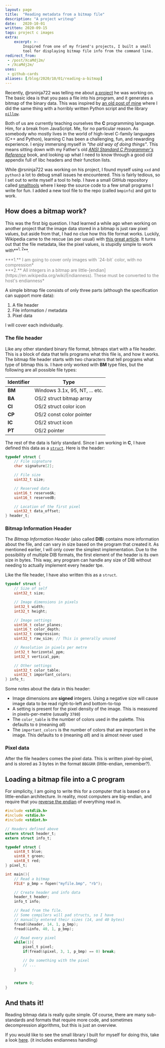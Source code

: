```yaml
---
layout: page
title:  "Reading metadata from a bitmap file"
description: "A project writeup"
date:   2020-10-01
written: 2020-09-15
tags: project c images
extra:
    excerpt: >-
        Inspired from one of my friend's projects, I built a small 
        tool for displaying bitmap file info from the command line.
redirect_from: 
 - /post/XcaMdj2m/
 - /XcaMdj2m/
uses:
 - github-cards
aliases: [/blog/2020/10/01/reading-a-bitmap]
---
```


Recently, @rsninja722 was telling me about [a project](https://github.com/rsninja722/file2bmp) he was working on. The basic idea is that you pass a file into his program, and it generates a bitmap of the binary data. This was inspired by [an old post of mine](/post/ef7b3166) where I did the same thing with a horribly written Python script and the library [`pillow`](https://github.com/python-pillow/Pillow). 

Both of us are currently teaching ourselves the **C** programming language. Him, for a break from JavaScript. Me, for no particular reason. As somebody who mostly lives in the world of high-level C-family languages (C++ and Python), learning C has been a challenging, fun, and rewarding experience. I enjoy immersing myself in *"the old way of doing things"*. This means sitting down with my Father's old [*ANSI Standard C Programmer's Reference*](https://archive.org/search.php?query=external-identifier%3A%22urn%3Aoclc%3Arecord%3A1028045558%22) book, and looking up what I need to know through a good old appendix full of libc headers and their function lists.

While @rsninja722 was working on his project, I found myself using `xxd` and `python3` a lot to debug small issues he encountered. This is fairly tedious, so I set out to write myself a tool to help. I have a small GitHub repository called [smalltools](https://github.com/Ewpratten/smalltools) where I keep the source code to a few small programs I write for fun. I added a new tool file to the repo (called `bmpinfo`) and got to work.

## How does a bitmap work?

This was the first big question. I had learned a while ago when working on another project that the image data stored in a bitmap is just raw pixel values, but aside from that, I had no clue how this file format works. Luckily, Wikipedia came to the rescue (as per usual) with [this great article](https://en.wikipedia.org/wiki/BMP_file_format). It turns out that the file metadata, like the pixel values, is stupidly simple to work with**<sup>1, 2</sup>**. 

<div style="color:gray;" markdown="1">
***1.** I am going to cover only images with `24-bit` color, with no compression*<br>
***2.** All integers in a bitmap are little-[endian](https://en.wikipedia.org/wiki/Endianness). These must be converted to the host's endianness*
</div>

A simple bitmap file consists of only three parts (although the specification can support more data):

 1. A file header
 2. File information / metadata
 3. Pixel data

I will cover each individually.

### The file header

Like any other standard binary file format, bitmaps start with a file header. This is a block of data that tells programs what this file is, and how it works. The bitmap file header starts with two characters that tell programs what type of bitmap this is. I have only worked with **BM** type files, but the following are all possible file types:

| Identifier | Type                           |
|------------|--------------------------------|
| **BM**     | Windows 3.1x, 95, NT, ... etc. |
| **BA**     | OS/2 struct bitmap array       |
| **CI**     | OS/2 struct color icon         |
| **CP**     | OS/2 const color pointer       |
| **IC**     | OS/2 struct icon               |
| **PT**     | OS/2 pointer                   |


The rest of the data is fairly standard. Since I am working in **C**, I have defined this data as a [`struct`](https://en.wikipedia.org/wiki/Struct_(C_programming_language)). Here is the header:

```c
typedef struct {
    // File signature
    char signature[2];

    // File size
    uint32_t size;

    // Reserved data
    uint16_t reservedA;
    uint16_t reservedB;

    // Location of the first pixel
    uint32_t data_offset;
} header_t;
```

### Bitmap Information Header

The *Bitmap Information Header* (also called **DIB**) contains more information about the file, and can vary in size based on the program that created it. As mentioned earlier, I will only cover the simplest implementation. Due to the possibility of multiple DIB formats, the first element of the header is its own size in bytes. This way, any program can handle any size of DIB without needing to actually implement every header tpe.

Like the file header, I have also written this as a `struct`.

```c
typedef struct {
    // Size of self
    uint32_t size;

    // Image dimensions in pixels
    int32_t width;
    int32_t height;

    // Image settings
    uint16_t color_planes;
    uint16_t color_depth;
    uint32_t compression;
    uint32_t raw_size; // This is generally unused

    // Resolution in pixels per metre
    int32_t horizontal_ppm;
    int32_t vertical_ppm;

    // Other settings
    uint32_t color_table;
    uint32_t important_colors;
} info_t;
```

Some notes about the data in this header:

 - Image dimensions are **signed** integers. Using a negative size will cause image data to be read right-to-left and bottom-to-top
 - A setting is present for the pixel density of the image. This is measured in pixels-per-metre (usually `3780`)
 - The `color_table` is the number of colors used in the palette. This defaults to `0` (meaning *all*)
 - The `important_colors` is the number of colors that are important in the image. This defaults to `0` (meaning *all*) and is almost never used 

### Pixel data

After the file headers comes the pixel data. This is written pixel-by-pixel, and is stored as 3 bytes in the format `BBGGRR` (little-endian, remember?).

## Loading a bitmap file into a C program

For simplicity, I am going to write this for a computer that is based on a little-endian architecture. In reality, most computers are big-endian, and require that you [reverse the endian](https://codereview.stackexchange.com/a/151070) of everything read in.

```c
#include <stdlib.h>
#include <stdio.h>
#include <stdint.h>

// Headers defined above
extern struct header_t;
extern struct info_t;

typedef struct {
    uint8_t blue;
    uint8_t green;
    uint8_t red;
} pixel_t;

int main(){
    // Read a bitmap
    FILE* p_bmp = fopen("myfile.bmp", "rb");

    // Create header and info data
    header_t header;
    info_t info;

    // Read from the file.
    // Some compilers will pad structs, so I have 
    // manually entered their sizes (14, and 40 bytes)
    fread(&header, 14, 1, p_bmp);
    fread(&info, 40, 1, p_bmp);

    // Read every pixel
    while(1){
        pixel_t pixel;
        if(fread(&pixel, 3, 1, p_bmp) == 0) break;

        // Do something with the pixel
        // ...
    }


    return 0;
}
```

## And thats it!

Reading bitmap data is really quite simple. Of course, there are many sub-standards and formats that require more code, and sometimes decompression algorithms, but this is just an overview.

If you would like to see the small library I built for myself for doing this, take a look [here](https://github.com/Ewpratten/smalltools/tree/master/utils/img). (it includes endianness handling)
